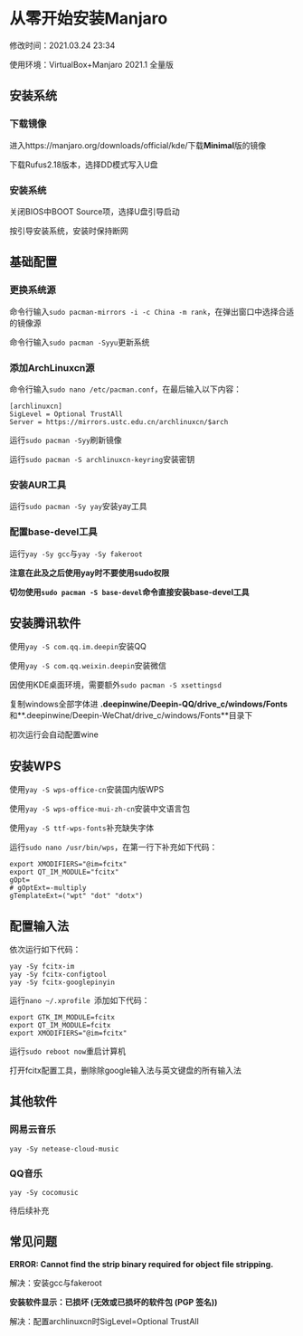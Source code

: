 # 从零开始安装Manjaro

修改时间：2021.03.24 23:34

使用环境：VirtualBox+Manjaro 2021.1 全量版

## 安装系统

### 下载镜像

进入https://manjaro.org/downloads/official/kde/下载**Minimal**版的镜像

下载Rufus2.18版本，选择DD模式写入U盘

### 安装系统

关闭BIOS中BOOT Source项，选择U盘引导启动

按引导安装系统，安装时保持断网

## 基础配置

### 更换系统源

命令行输入`sudo pacman-mirrors -i -c China -m rank`，在弹出窗口中选择合适的镜像源

命令行输入`sudo pacman -Syyu`更新系统

### 添加ArchLinuxcn源

命令行输入`sudo nano /etc/pacman.conf`，在最后输入以下内容：

```text
[archlinuxcn]
SigLevel = Optional TrustAll
Server = https://mirrors.ustc.edu.cn/archlinuxcn/$arch
```

运行`sudo pacman -Syy`刷新镜像

运行`sudo pacman -S archlinuxcn-keyring`安装密钥

### 安装AUR工具

运行`sudo pacman -Sy yay`安装yay工具

### 配置base-devel工具

运行`yay -Sy gcc`与`yay -Sy fakeroot`

**注意在此及之后使用yay时不要使用sudo权限**

**切勿使用`sudo pacman -S base-devel`命令直接安装base-devel工具**

## 安装腾讯软件

使用`yay -S com.qq.im.deepin`安装QQ

使用`yay -S com.qq.weixin.deepin`安装微信

因使用KDE桌面环境，需要额外`sudo pacman -S xsettingsd`

复制windows全部字体进 **.deepinwine/Deepin-QQ/drive_c/windows/Fonts** 和**.deepinwine/Deepin-WeChat/drive_c/windows/Fonts**目录下

初次运行会自动配置wine

## 安装WPS

使用`yay -S wps-office-cn`安装国内版WPS

使用`yay -S wps-office-mui-zh-cn`安装中文语言包

使用`yay -S ttf-wps-fonts`补充缺失字体

运行`sudo nano /usr/bin/wps`，在第一行下补充如下代码：

```text
export XMODIFIERS="@im=fcitx"
export QT_IM_MODULE="fcitx"
gOpt=
# gOptExt=-multiply
gTemplateExt=("wpt" "dot" "dotx")
```

## 配置输入法

依次运行如下代码：

```text
yay -Sy fcitx-im
yay -Sy fcitx-configtool
yay -Sy fcitx-googlepinyin
```

运行`nano ~/.xprofile `添加如下代码：

```text
export GTK_IM_MODULE=fcitx
export QT_IM_MODULE=fcitx
export XMODIFIERS="@im=fcitx"
```

运行`sudo reboot now`重启计算机

打开fcitx配置工具，删除除google输入法与英文键盘的所有输入法

## 其他软件

### 网易云音乐

```text
yay -Sy netease-cloud-music
```

### QQ音乐

```text
yay -Sy cocomusic
```

待后续补充

## 常见问题

**ERROR: Cannot find the strip binary required for object file stripping.**

解决：安装gcc与fakeroot

**安装软件显示：已损坏 (无效或已损坏的软件包 (PGP 签名))**

解决：配置archlinuxcn时SigLevel=Optional TrustAll